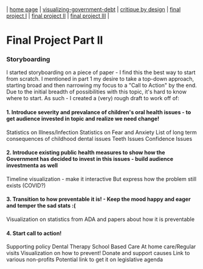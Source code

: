 | [home page](https://kjmattso.github.io/Mattson-portfolio/) | [visualizing-government-debt](https://kjmattso.github.io/Mattson-portfolio/Visualizing_gov_debt.html) | [critique by design](https://kjmattso.github.io/Mattson-portfolio/Critique_by_design.html) | [final project I](https://kjmattso.github.io/Mattson-portfolio/Final_project_pt1.html) | [final project II](https://kjmattso.github.io/Mattson-portfolio/Final_project_pt2.html) | [final project III](final-project-part-three) |

# Final Project Part II

### Storyboarding
I started storyboarding on a piece of paper - I find this the best way to start from scratch. I mentioned in part 1 my desire to take a top-down approach, starting broad and then narrowing my focus to a "Call to Action" by the end. Due to the initial breadth of possibilities with this topic, it's hard to know where to start. As such - I created a (very) rough draft to work off of:

#### 1. Introduce severity and prevalance of children's oral health issues - to get audience invested in topic and realize we need change!
   Statistics on Illness/Infection
   Statistics on Fear and Anxiety
   List of long term consequences of childhood dental issues
     Teeth Issues
     Confidence Issues
#### 2. Introduce existing public health measures to show how the Government has decided to invest in this issues - build audience investmenta as well
   Timeline visualization - make it interactive
   But express how the problem still exists (COVID?)  
#### 3. Transition to how preventable it is! - Keep the mood happy and eager and temper the sad stats :(
   Visualization on statistics from ADA and papers about how it is preventable
#### 4. Start call to action!
   Supporting policy
     Dental Therapy
     School Based Care
   At home care/Regular visits
     Visualization on how to prevent!
   Donate and support causes
     Link to various non-profits
   Potential link to get it on legislative agenda
